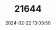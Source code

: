 ---
title: "21644"
category: "Terrapene ornata"
draft: false
date: 2024-02-22 13:03:50
languages:
  English: ["Western Box Turtle", "Ornate Box Turtle"]
  French: ["Tortue-boîte ornée commune"]
---